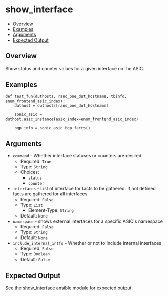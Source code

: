 # show_interface

- [Overview](#overview)
- [Examples](#examples)
- [Arguments](#arguments)
- [Expected Output](#expected-output)

## Overview
Show status and counter values for a given interface on the ASIC.

## Examples
```
def test_fun(duthosts, rand_one_dut_hostname, tbinfo, enum_frontend_asic_index):
    duthost = duthosts[rand_one_dut_hostname]

    sonic_asic = duthost.asic_instance(asic_index=enum_frontend_asic_index)

    bgp_info = sonic_asic.bgp_facts()
```

## Arguments
- `command` - Whether interface statuses or counters are desired
    - Required: `True`
    - Type: `String`
    - Choices:
        - `status`
        - `counter`
- `interfaces` - List of interface for facts to be gathered. If not defined facts are gathered for all interfaces
    - Required: `False`
    - Type: `List`
        - Element-Type: `String`
    - Default: `None`
- `namespace` - shows external interfaces for a specific ASIC's namespace
    - Required: `False`
    - Type: `String`
    - Default: `None`
- `include_internal_intfs` - Whether or not to include internal interfaces
    - Required: `False`
    - Type: `Boolean`
    - Default: `False`

## Expected Output
See the [show_interface](../ansible_methods/show_interface.md#expected-output) ansible module for expected output.
